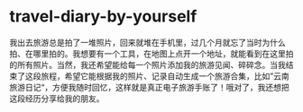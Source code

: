 # travel-diary-by-yourself
我出去旅游总是拍了一堆照片，回来就堆在手机里，过几个月就忘了当时为什么拍、在哪里拍的。我想要有一个工具，在地图上点开一个地址，就能看到在这里拍的所有照片。当然，我还希望能给每一个照片添加我的旅游见闻、碎碎念。当我结束了这段旅程，希望它能根据我的照片、记录自动生成一个旅游合集，比如”云南旅游日记“，方便我随时回忆，这样就是真正电子旅游手账了！哦对了，我还想把这段经历分享给我的朋友。
